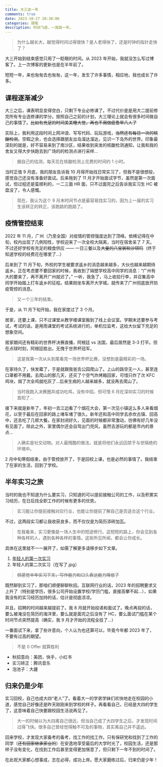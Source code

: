 ```yaml
---
title: 大三这一年
comments: true
date: 2023-10-27 20:30:00
categories: 随笔
description: 时间飞逝，一晃就一年。
---
```


> 为什么越长大，越觉得时间过得很快？是人老得快了，还是时钟的指针走快了？

大三开始到结束感觉只用了一眨眼的时间。从 2023 年开始，我就没怎么写过博客了。上一次博客的更新也是在半年前了。

短短一年，来也匆匆去也匆匆，这一年，发生了许多事情，相应地，我也成长了许多。

## 课程逐渐减少

大三之后，课表明显变得空白，只剩下专业必修课了。不过代价是是用大二提前修完所有专业选修课的学分。按照自己之前的计划，大三理论上就会有很多时间做自己的事情了。~~比如有充足的时间美美睡大觉，再也不用做疲惫早八人了~~

实际上，我利用这段时间上网冲浪、写写代码、玩玩游戏，~~当然还有每日一次的核酸检测~~。空暇之余，也会选择跟朋友出岛溜达溜达，见识一下岛外的世界。印象最深刻的就是，好不容易来到了南沙区，结果收到突发的核酸检测通知，让我和我的舍友又得大步快跑去到广场的的检测点进行采样...

> 据自己的估测，每天花在核酸检测上花费的时间约 1 小时。

当时正值 9 月底，我的朋友告诉我 10 月得开始找日常实习了，但我不是很想投，感觉自己还没有准备好面试。后来拖到了 11 月才开始面试字节，虽然是第一次面试，但过程还是蛮顺利的，一二三面 HR 面，只不过面完之后告诉我实习生 HC 被盘没了，令人感慨。

> 现在，我认为这个 9 月末时间节点是最容易找实习的，因为上一届的实习生该转正的转正，该跑路的跑路了。

## 疫情管控结束

2022 年 11 月，广州（乃至全国）对疫情的管控强度达到了顶峰。依稀记得在中旬，校内出现了几例阳性，学校迎来了一次全校大隔离，当时在宿舍呆了 7 天。不过还好学校有充足的粮食供应 —— 一日三餐以及~~大量的八宝粥和沙琪玛~~（终于知道学校的经费花在哪里了...）

后来到了 11 月下旬，外校的学生被要求返乡的消息越来越多，大伙也越来越期待返乡。正在考虑要不要回家的时候，我收到了隔壁学校高中同学的消息：“广州有大的要来了，再不离开广州就迟了。” 一听，我急了，马上收拾行李，并召集高中同学开始踏上打车返乡的征程。结果刚坐车离开大学城，就传来了广州彻底放开防疫管控的消息。

> 又一个三年的结束。

于是，从 11 月下旬开始，我在家度过了 3 个月。

居家，还要上课，只不过课堂从教学楼课室搬到了线上会议室。学期末还要参与考试，考试的话，是用雨课堂的考试系统进行的，单机位监考，这给大伙留下充足的想象空间。

居家期间还有精彩的世界杯决赛直播，阿根廷 vs 法国，最后居然是 3-3 打平。但在点球时刻，阿根廷胜出，无愧于世界杯冠军。

> 这是我第一次从头到尾看完一场世界杯比赛，没想到是最精彩的一场。

在家待久了，快发霉了，于是就跟我爸去公园爬山了。上山的路空无一人，甚至连口罩都不用戴。去爬山的那几天，还买了个空气炸烤箱回家，可惜只炸了次 KFC 鸡块，焗了次全鸡就吃灰了...后来生病的人越来越多，就没再去爬山了。

> 当时我跑入决赛圈并成功吃鸡，没有中招。但可惜 6 月在深圳实习的时候首阳了...

接下来就是新年了，年初一去江边看了个烟花大会，第一次见小镇这么多人来看烟花，以至于最后在回家的路上堵车堵了很久。新年还和高中同学去赤坎古镇、回高中，还去吃了几顿大餐。在家封闭好久，见面的时候都非常激动，彷佛有好几年没有见面了。除此之外，家里偶尔还会自驾出门兜风，虽然去游玩的都是市内的景点...

> 人确实是社交动物。对人最残酷的做法，就是将他们永远囚禁于与世隔绝的环境中。

2 月中旬寒假结束，由于管控放开了，于是回校上课，也是必然的事情了。我结束了在家的生活，回到了学校。

## 半年实习之旅

当时的我也不知道为什么要实习，只知道的可以提前接触公司的工作，以及积累实习经历，在日后找全职工作的时候有更多的优势。

> 实习能让你提前接触对应行业，也能让你提前了解自己是否适合这个行业。

不过，这两段实习都让我收获良多，而不仅仅是为简历添砖加瓦。

> 在我看来，实习更像是一场人生中的短途修行。这短短的路上，你会见到各种各样的人，遇到各种各样的事情。这些所见所闻，都会让你成长。

具体在这里就不一一展开了，如需了解更多请移步如下文章。

1. [年轻人的第一次实习](https://situ2001.com/blog/my-first-internship)
2. 年轻人的第二次实习（在写了.jpg）

> ~~但感觉半年实习下来，写作能力和口头表达能力降低了~~

既然聊到实习了，那咱们顺便聊聊秋招。互联网行业的话，2023 年的招聘要求又上升了（特别是学历，很多公司开始设置学校/学历门槛，直接高攀不起...），如果我没有的实习经历加持的话，估计是彻底凉凉。

并且，招聘的时间越来越提前了。我 8 月就开始投递和面试了。晚点再投的话，要么被淹没在简历的海洋里，要么就是面完之后没有了 HC，要么面试门槛在某个时间节点突然提高（确实，我 9 月才开始的流程全挂了...）

一番面试下来，拿了些许意向，个人认为也还算可以，毕竟今年都 2023 年了，不要有过高的期望。

> 不是 0 Offer 就算胜利

- 秋招意向：美团，快手，小红书
- 实习转正：腾讯音乐
- 泡池子：大疆

## 归来仍是少年

实习回校，自己也成大四“老人”了。看着大一的学弟学妹们欢快地走在校园的小道，感觉自己好像还是昨天刚刚来到学校的样子。再看看自己，已经是大四的学生了，这意味着自己快要跟校园生活说再见了。

> 大一的时候以为大四离自己很远，但当自己成了大四学生之后，才发现时间过得飞快。很多自己曾经觉得触不可及的事物，其实离自己并不遥远。

回来学校，才发现大家备考的备考，找工作的找工作。只有保研党和找到了工作的同学（~~还有回家继承家业的~~）在安逸地享受最后的大学时光了，校园生活，还是那样子没有变化，在找到工作后甚至变得更加惬意了，但只剩下一年不到的时间了。

在此祝大家都心想事成，志在必得，成功上岸。愿大家磨练过后，归来仍是少年！
